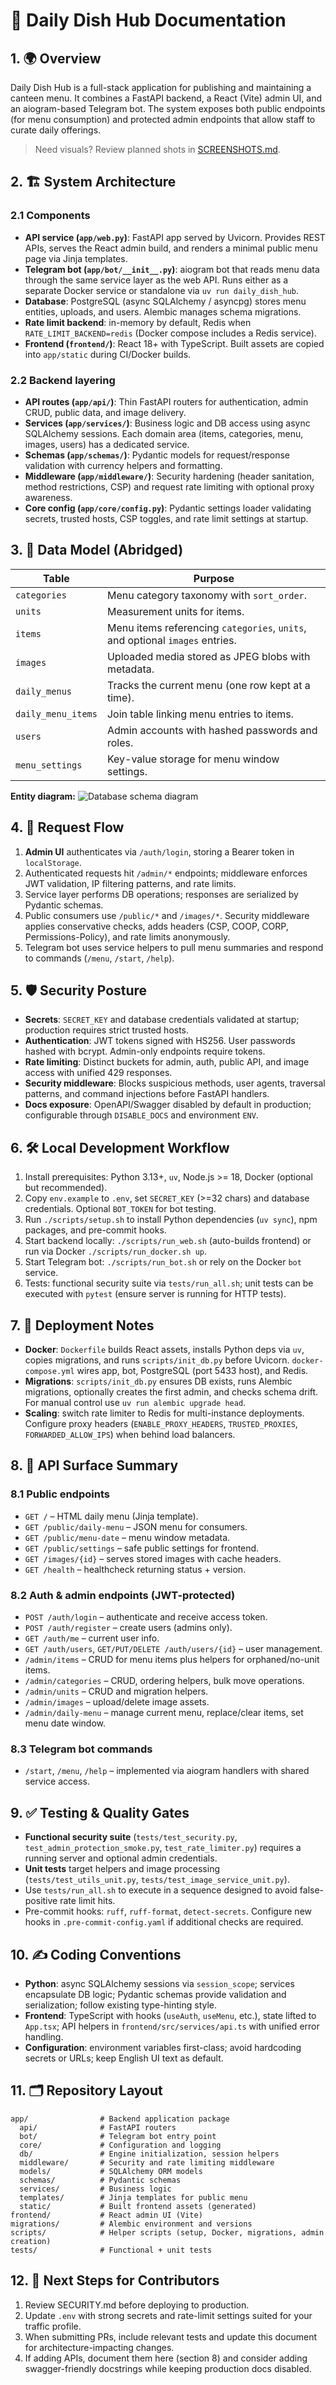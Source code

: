 # 📘 Daily Dish Hub Documentation

## 1. 🌍 Overview

Daily Dish Hub is a full-stack application for publishing and maintaining a canteen menu. It combines a FastAPI backend, a React (Vite) admin UI, and an aiogram-based Telegram bot. The system exposes both public endpoints (for menu consumption) and protected admin endpoints that allow staff to curate daily offerings.

> Need visuals? Review planned shots in [SCREENSHOTS.md](SCREENSHOTS.md).

## 2. 🏗️ System Architecture

### 2.1 Components

- **API service (`app/web.py`)**: FastAPI app served by Uvicorn. Provides REST APIs, serves the React admin build, and renders a minimal public menu page via Jinja templates.
- **Telegram bot (`app/bot/__init__.py`)**: aiogram bot that reads menu data through the same service layer as the
  web API. Runs either as a separate Docker service or standalone via `uv run daily_dish_hub`.
- **Database**: PostgreSQL (async SQLAlchemy / asyncpg) stores menu entities, uploads, and users. Alembic manages schema migrations.
- **Rate limit backend**: in-memory by default, Redis when `RATE_LIMIT_BACKEND=redis` (Docker compose includes a Redis service).
- **Frontend (`frontend/`)**: React 18+ with TypeScript. Built assets are copied into `app/static` during CI/Docker builds.

### 2.2 Backend layering

- **API routes (`app/api/`)**: Thin FastAPI routers for authentication, admin CRUD, public data, and image delivery.
- **Services (`app/services/`)**: Business logic and DB access using async SQLAlchemy sessions. Each domain area (items, categories, menu, images, users) has a dedicated service.
- **Schemas (`app/schemas/`)**: Pydantic models for request/response validation with currency helpers and formatting.
- **Middleware (`app/middleware/`)**: Security hardening (header sanitation, method restrictions, CSP) and request rate limiting with optional proxy awareness.
- **Core config (`app/core/config.py`)**: Pydantic settings loader validating secrets, trusted hosts, CSP toggles, and rate limit settings at startup.

## 3. 🧱 Data Model (Abridged)

| Table              | Purpose                                                                      |
|--------------------|------------------------------------------------------------------------------|
| `categories`       | Menu category taxonomy with `sort_order`.                                    |
| `units`            | Measurement units for items.                                                 |
| `items`            | Menu items referencing `categories`, `units`, and optional `images` entries. |
| `images`           | Uploaded media stored as JPEG blobs with metadata.                           |
| `daily_menus`      | Tracks the current menu (one row kept at a time).                            |
| `daily_menu_items` | Join table linking menu entries to items.                                    |
| `users`            | Admin accounts with hashed passwords and roles.                              |
| `menu_settings`    | Key-value storage for menu window settings.                                  |

**Entity diagram:**
![Database schema diagram](pics/db_schema.png)

## 4. 🔄 Request Flow

1. **Admin UI** authenticates via `/auth/login`, storing a Bearer token in `localStorage`.
2. Authenticated requests hit `/admin/*` endpoints; middleware enforces JWT validation, IP filtering patterns, and rate limits.
3. Service layer performs DB operations; responses are serialized by Pydantic schemas.
4. Public consumers use `/public/*` and `/images/*`. Security middleware applies conservative checks, adds headers (CSP, COOP, CORP, Permissions-Policy), and rate limits anonymously.
5. Telegram bot uses service helpers to pull menu summaries and respond to commands (`/menu`, `/start`, `/help`).

## 5. 🛡️ Security Posture

- **Secrets**: `SECRET_KEY` and database credentials validated at startup; production requires strict trusted hosts.
- **Authentication**: JWT tokens signed with HS256. User passwords hashed with bcrypt. Admin-only endpoints require tokens.
- **Rate limiting**: Distinct buckets for admin, auth, public API, and image access with unified 429 responses.
- **Security middleware**: Blocks suspicious methods, user agents, traversal patterns, and command injections before FastAPI handlers.
- **Docs exposure**: OpenAPI/Swagger disabled by default in production; configurable through `DISABLE_DOCS` and environment `ENV`.

## 6. 🛠️ Local Development Workflow

1. Install prerequisites: Python 3.13+, `uv`, Node.js >= 18, Docker (optional but recommended).
2. Copy `env.example` to `.env`, set `SECRET_KEY` (>=32 chars) and database credentials. Optional `BOT_TOKEN` for bot testing.
3. Run `./scripts/setup.sh` to install Python dependencies (`uv sync`), npm packages, and pre-commit hooks.
4. Start backend locally: `./scripts/run_web.sh` (auto-builds frontend) or run via Docker `./scripts/run_docker.sh up`.
5. Start Telegram bot: `./scripts/run_bot.sh` or rely on the Docker `bot` service.
6. Tests: functional security suite via `tests/run_all.sh`; unit tests can be executed with `pytest` (ensure server is running for HTTP tests).

## 7. 🚢 Deployment Notes

- **Docker**: `Dockerfile` builds React assets, installs Python deps via `uv`, copies migrations, and runs `scripts/init_db.py` before Uvicorn. `docker-compose.yml` wires app, bot, PostgreSQL (port 5433 host), and Redis.
- **Migrations**: `scripts/init_db.py` ensures DB exists, runs Alembic migrations, optionally creates the first admin, and checks schema drift. For manual control use `uv run alembic upgrade head`.
- **Scaling**: switch rate limiter to Redis for multi-instance deployments. Configure proxy headers (`ENABLE_PROXY_HEADERS`, `TRUSTED_PROXIES`, `FORWARDED_ALLOW_IPS`) when behind load balancers.

## 8. 📡 API Surface Summary

### 8.1 Public endpoints

- `GET /` – HTML daily menu (Jinja template).
- `GET /public/daily-menu` – JSON menu for consumers.
- `GET /public/menu-date` – menu window metadata.
- `GET /public/settings` – safe public settings for frontend.
- `GET /images/{id}` – serves stored images with cache headers.
- `GET /health` – healthcheck returning status + version.

### 8.2 Auth & admin endpoints (JWT-protected)

- `POST /auth/login` – authenticate and receive access token.
- `POST /auth/register` – create users (admins only).
- `GET /auth/me` – current user info.
- `GET /auth/users`, `GET/PUT/DELETE /auth/users/{id}` – user management.
- `/admin/items` – CRUD for menu items plus helpers for orphaned/no-unit items.
- `/admin/categories` – CRUD, ordering helpers, bulk move operations.
- `/admin/units` – CRUD and migration helpers.
- `/admin/images` – upload/delete image assets.
- `/admin/daily-menu` – manage current menu, replace/clear items, set menu date window.

### 8.3 Telegram bot commands

- `/start`, `/menu`, `/help` – implemented via aiogram handlers with shared service access.

## 9. ✅ Testing & Quality Gates

- **Functional security suite** (`tests/test_security.py`, `test_admin_protection_smoke.py`, `test_rate_limiter.py`) requires a running server and optional admin credentials.
- **Unit tests** target helpers and image processing (`tests/test_utils_unit.py`, `tests/test_image_service_unit.py`).
- Use `tests/run_all.sh` to execute in a sequence designed to avoid false-positive rate limit hits.
- Pre-commit hooks: `ruff`, `ruff-format`, `detect-secrets`. Configure new hooks in `.pre-commit-config.yaml` if additional checks are required.

## 10. ✍️ Coding Conventions

- **Python**: async SQLAlchemy sessions via `session_scope`; services encapsulate DB logic; Pydantic schemas provide validation and serialization; follow existing type-hinting style.
- **Frontend**: TypeScript with hooks (`useAuth`, `useMenu`, etc.), state lifted to `App.tsx`; API helpers in `frontend/src/services/api.ts` with unified error handling.
- **Configuration**: environment variables first-class; avoid hardcoding secrets or URLs; keep English UI text as default.

## 11. 🗂️ Repository Layout

``` text
app/                # Backend application package
  api/              # FastAPI routers
  bot/              # Telegram bot entry point
  core/             # Configuration and logging
  db/               # Engine initialization, session helpers
  middleware/       # Security and rate limiting middleware
  models/           # SQLAlchemy ORM models
  schemas/          # Pydantic schemas
  services/         # Business logic
  templates/        # Jinja templates for public menu
  static/           # Built frontend assets (generated)
frontend/           # React admin UI (Vite)
migrations/         # Alembic environment and versions
scripts/            # Helper scripts (setup, Docker, migrations, admin creation)
tests/              # Functional + unit tests
```

## 12. 🧭 Next Steps for Contributors

1. Review SECURITY.md before deploying to production.
2. Update `.env` with strong secrets and rate-limit settings suited for your traffic profile.
3. When submitting PRs, include relevant tests and update this document for architecture-impacting changes.
4. If adding APIs, document them here (section 8) and consider adding swagger-friendly docstrings while keeping production docs disabled.

